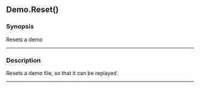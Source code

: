 Demo.Reset()
------------




### Synopsis
Resets a demo



---


### Description

Resets a demo file, so that it can be replayed.



---
